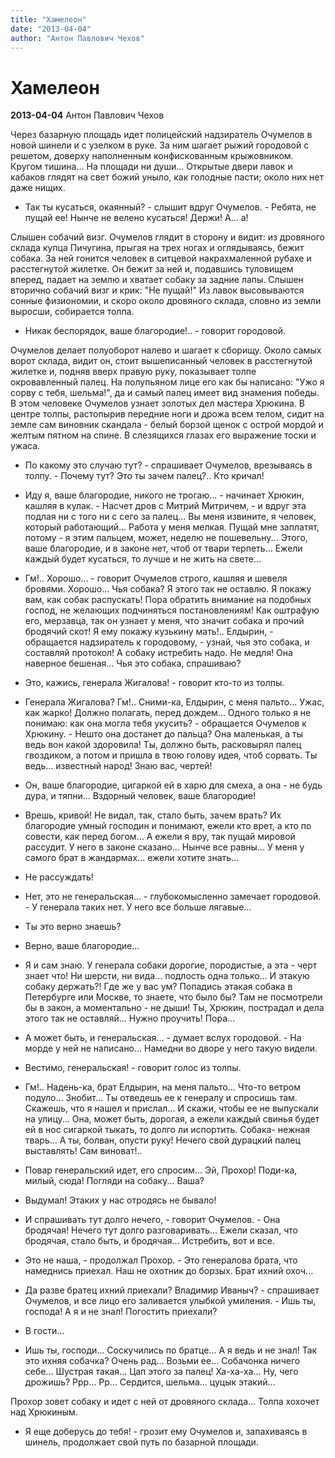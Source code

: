 ```yaml
---
title: "Хамелеон"
date: "2013-04-04"
author: "Антон Павлович Чехов"
---
```


# Хамелеон

**2013-04-04** Антон Павлович Чехов

Через базарную площадь идет полицейский надзиратель Очумелов в новой шинели и с узелком в руке. За ним шагает рыжий городовой с решетом, доверху наполненным конфискованным крыжовником. Кругом тишина... На площади ни души... Открытые двери лавок и кабаков глядят на свет божий уныло, как голодные пасти; около них нет даже нищих.

 - Так ты кусаться, окаянный? - слышит вдруг Очумелов. - Ребята, не пущай ее! Нынче не велено кусаться! Держи! А... а!

Слышен собачий визг. Очумелов глядит в сторону и видит: из дровяного склада купца Пичугина, прыгая на трех ногах и оглядываясь, бежит собака. За ней гонится человек в ситцевой накрахмаленной рубахе и расстегнутой жилетке. Он бежит за ней и, подавшись туловищем вперед, падает на землю и хватает собаку за задние лапы. Слышен вторично собачий визг и крик: "Не пущай!" Из лавок высовываются сонные физиономии, и скоро около дровяного склада, словно из земли выросши, собирается толпа.

 - Никак беспорядок, ваше благородие!.. - говорит городовой.

Очумелов делает полуоборот налево и шагает к сборищу. Около самых ворот склада, видит он, стоит вышеписанный человек в расстегнутой жилетке и, подняв вверх правую руку, показывает толпе окровавленный палец. На полупьяном лице его как бы написано: "Ужо я сорву с тебя, шельма!", да и самый палец имеет вид знамения победы. В этом человеке Очумелов узнает золотых дел мастера Хрюкина. В центре толпы, растопырив передние ноги и дрожа всем телом, сидит на земле сам виновник скандала - белый борзой щенок с острой мордой и желтым пятном на спине. В слезящихся глазах его выражение тоски и ужаса.

 - По какому это случаю тут? - спрашивает Очумелов, врезываясь в толпу. - Почему тут? Это ты зачем палец?.. Кто кричал!

 - Иду я, ваше благородие, никого не трогаю... - начинает Хрюкин, кашляя в кулак. - Насчет дров с Митрий Митричем, - и вдруг эта подлая ни с того ни с сего за палец... Вы меня извините, я человек, который работающий... Работа у меня мелкая. Пущай мне заплатят, потому - я этим пальцем, может, неделю не пошевельну... Этого, ваше благородие, и в законе нет, чтоб от твари терпеть... Ежели каждый будет кусаться, то лучше и не жить на свете...

 - Гм!.. Хорошо... - говорит Очумелов строго, кашляя и шевеля бровями. Хорошо... Чья собака? Я этого так не оставлю. Я покажу вам, как собак распускать! Пора обратить внимание на подобных господ, не желающих подчиняться постановлениям! Как оштрафую его, мерзавца, так он узнает у меня, что значит собака и прочий бродячий скот! Я ему покажу кузькину мать!.. Елдырин, - обращается надзиратель к городовому, - узнай, чья это собака, и составляй протокол! А собаку истребить надо. Не медля! Она наверное бешеная... Чья это собака, спрашиваю?

 - Это, кажись, генерала Жигалова! - говорит кто-то из толпы.

 - Генерала Жигалова? Гм!.. Сними-ка, Елдырин, с меня пальто... Ужас, как жарко! Должно полагать, перед дождем... Одного только я не понимаю: как она могла тебя укусить? - обращается Очумелов к Хрюкину. - Нешто она достанет до пальца? Она маленькая, а ты ведь вон какой здоровила! Ты, должно быть, расковырял палец гвоздиком, а потом и пришла в твою голову идея, чтоб сорвать. Ты ведь... известный народ! Знаю вас, чертей!

 - Он, ваше благородие, цигаркой ей в харю для смеха, а она - не будь дура, и тяпни... Вздорный человек, ваше благородие!

 - Врешь, кривой! Не видал, так, стало быть, зачем врать? Их благородие умный господин и понимают, ежели кто врет, а кто по совести, как перед богом... А ежели я вру, так пущай мировой рассудит. У него в законе сказано... Нынче все равны... У меня у самого брат в жандармах... ежели хотите знать...

 - Не рассуждать!

 - Нет, это не генеральская... - глубокомысленно замечает городовой. - У генерала таких нет. У него все больше лягавые...

 - Ты это верно знаешь?

 - Верно, ваше благородие...

 - Я и сам знаю. У генерала собаки дорогие, породистые, а эта - черт знает что! Ни шерсти, ни вида... подлость одна только... И этакую собаку держать?! Где же у вас ум? Попадись этакая собака в Петербурге или Москве, то знаете, что было бы? Там не посмотрели бы в закон, а моментально - не дыши! Ты, Хрюкин, пострадал и дела этого так не оставляй... Нужно проучить! Пора...

 - А может быть, и генеральская... - думает вслух городовой. - На морде у ней не написано... Намедни во дворе у него такую видели.

 - Вестимо, генеральская! - говорит голос из толпы.

 - Гм!.. Надень-ка, брат Елдырин, на меня пальто... Что-то ветром подуло... Знобит... Ты отведешь ее к генералу и спросишь там. Скажешь, что я нашел и прислал... И скажи, чтобы ее не выпускали на улицу... Она, может быть, дорогая, а ежели каждый свинья будет ей в нос сигаркой тыкать, то долго ли испортить. Собака- нежная тварь... А ты, болван, опусти руку! Нечего свой дурацкий палец выставлять! Сам виноват!..

 - Повар генеральский идет, его спросим... Эй, Прохор! Поди-ка, милый, сюда! Погляди на собаку... Ваша?

 - Выдумал! Этаких у нас отродясь не бывало!

 - И спрашивать тут долго нечего, - говорит Очумелов. - Она бродячая! Нечего тут долго разговаривать... Ежели сказал, что бродячая, стало быть, и бродячая... Истребить, вот и все.

 - Это не наша, - продолжал Прохор. - Это генералова брата, что намеднись приехал. Наш не охотник до борзых. Брат ихний охоч...

 - Да разве братец ихний приехали? Владимир Иваныч? - спрашивает Очумелов, и все лицо его заливается улыбкой умиления. - Ишь ты, господа! А я и не знал! Погостить приехали?

 - В гости...

 - Ишь ты, господи... Соскучились по братце... А я ведь и не знал! Так это ихняя собачка? Очень рад... Возьми ее... Собачонка ничего себе... Шустрая такая... Цап этого за палец! Ха-ха-ха... Ну, чего дрожишь? Ррр... Рр... Сердится, шельма... цуцык этакий...

Прохор зовет собаку и идет с ней от дровяного склада... Толпа хохочет над Хрюкиным.

 - Я еще доберусь до тебя! - грозит ему Очумелов и, запахиваясь в шинель, продолжает свой путь по базарной площади.
